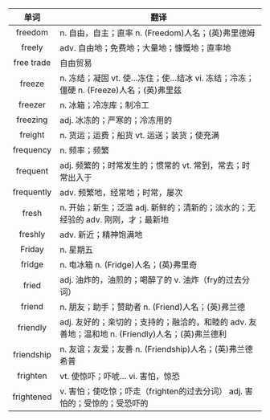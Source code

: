 |单词|翻译  |
|:--:|--| 
|	freedom  		|		n. 自由，自主；直率 n. (Freedom)人名；(英)弗里德姆	|		
|	freely  		|		adv. 自由地；免费地；大量地；慷慨地；直率地	|		
|	free trade  		|		自由贸易	|		
|	freeze  		|		n. 冻结；凝固 vt. 使…冻住；使…结冰 vi. 冻结；冷冻；僵硬 n. (Freeze)人名；(英)弗里兹	|		
|	freezer  		|		n. 冰箱；冷冻库；制冷工	|		
|	freezing  		|		adj. 冰冻的；严寒的；冷冻用的	|		
|	freight  		|		n. 货运；运费；船货 vt. 运送；装货；使充满	|		
|	frequency  		|		n. 频率；频繁	|		
|	frequent  		|		adj. 频繁的；时常发生的；惯常的 vt. 常到，常去；时常出入于	|		
|	frequently  		|		adv. 频繁地，经常地；时常，屡次	|		
|	fresh  		|		n. 开始；新生；泛滥 adj. 新鲜的；清新的；淡水的；无经验的 adv. 刚刚，才；最新地	|		
|	freshly  		|		adv. 新近；精神饱满地	|		
|	Friday  		|		n. 星期五	|		
|	fridge  		|		n. 电冰箱 n. (Fridge)人名；(英)弗里奇	|		
|	fried  		|		adj. 油炸的，油煎的；喝醉了的 v. 油炸（fry的过去分词）	|		
|	friend  		|		n. 朋友；助手；赞助者 n. (Friend)人名；(英)弗兰德	|		
|	friendly  		|		adj. 友好的；亲切的；支持的；融洽的，和睦的 adv. 友善地；温和地 n. (Friendly)人名；(英)弗兰德利	|		
|	friendship  		|		n. 友谊；友爱；友善 n. (Friendship)人名；(英)弗兰德希普	|		
|	frighten  		|		vt. 使惊吓；吓唬… vi. 害怕，惊恐	|		
|	frightened  		|		v. 害怕；使吃惊；吓走（frighten的过去分词） adj. 害怕的；受惊的；受恐吓的	|		
